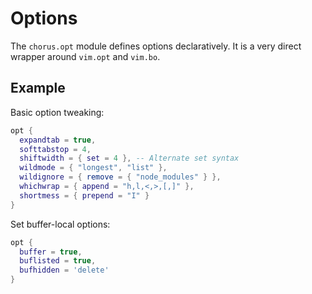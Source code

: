 # Options

The `chorus.opt` module defines options declaratively.  It is a very direct
wrapper around `vim.opt` and `vim.bo`.

## Example

Basic option tweaking:
```lua
opt {
  expandtab = true,
  softtabstop = 4,
  shiftwidth = { set = 4 }, -- Alternate set syntax
  wildmode = { "longest", "list" },
  wildignore = { remove = { "node_modules" } },
  whichwrap = { append = "h,l,<,>,[,]" },
  shortmess = { prepend = "I" }
}
```

Set buffer-local options:
```lua
opt {
  buffer = true,
  buflisted = true,
  bufhidden = 'delete'
}
```
